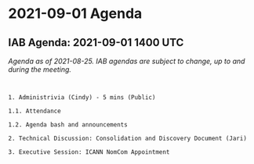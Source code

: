 




2021-09-01 Agenda
=================





IAB Agenda: 2021-09-01 1400 UTC
-------------------------------


*Agenda as of 2021-08-25. IAB agendas are subject to change, up to and during the meeting.*




```


1. Administrivia (Cindy) - 5 mins (Public)

1.1. Attendance

1.2. Agenda bash and announcements 

2. Technical Discussion: Consolidation and Discovery Document (Jari)

3. Executive Session: ICANN NomCom Appointment



```








